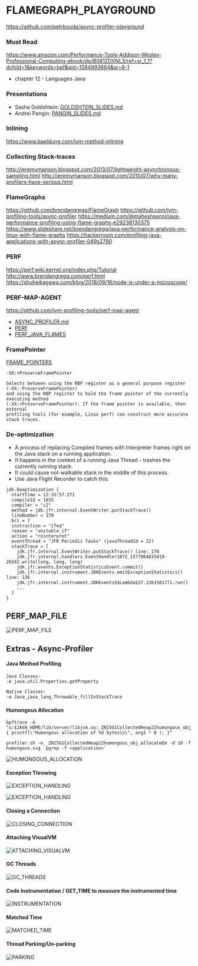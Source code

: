 # FLAMEGRAPH_PLAYGROUND

https://github.com/petrbouda/async-profiler-playground

### Must Read

https://www.amazon.com/Performance-Tools-Addison-Wesley-Professional-Computing-ebook/dp/B081ZDXNL3/ref=sr_1_1?dchild=1&keywords=bpf&qid=1584993664&sr=8-1
- chapter 12 - Languages Java

### Presentations

- Sasha Goldshtein: [GOLDSHTEIN_SLIDES.md](slides/GOLDSHTEIN_SLIDES.pdf)
- Andrei Pangin: [PANGIN_SLIDES.md](slides/PANGIN_SLIDES.pdf)

### Inlining

https://www.baeldung.com/jvm-method-inlining

### Collecting Stack-traces
http://jeremymanson.blogspot.com/2013/07/lightweight-asynchronous-sampling.html
http://jeremymanson.blogspot.com/2010/07/why-many-profilers-have-serious.html

### FlameGraphs
https://github.com/brendangregg/FlameGraph
https://github.com/jvm-profiling-tools/async-profiler
https://medium.com/@maheshsenni/java-performance-profiling-using-flame-graphs-e29238130375
https://www.slideshare.net/brendangregg/java-performance-analysis-on-linux-with-flame-graphs
https://hackernoon.com/profiling-java-applications-with-async-profiler-049s2790

### PERF
https://perf.wiki.kernel.org/index.php/Tutorial
http://www.brendangregg.com/perf.html
https://shuheikagawa.com/blog/2018/09/16/node-js-under-a-microscope/

### PERF-MAP-AGENT
https://github.com/jvm-profiling-tools/perf-map-agent

- [ASYNC_PROFILER.md](ASYNC_PROFILER.md)
- [PERF](PERF.md)
- [PERF_JAVA_FLAMES](PERF_JAVA_FLAMES.md)

### FramePointer

[FRAME_POINTERS](FRAMEPOINTERS.md)

```
-XX:+PreserveFramePointer 

Selects between using the RBP register as a general purpose register (-XX:-PreserveFramePointer) 
and using the RBP register to hold the frame pointer of the currently executing method 
(-XX:+PreserveFramePointer). If the frame pointer is available, then external 
profiling tools (for example, Linux perf) can construct more accurate stack traces.
```

### De-optimization

- A process of replacing Compiled frames with Interpreter frames right on the Java stack on a running application.
- It happens in the context of a running Java Thread - trashes the currently running stack.
- It could cause not-walkable stack in the middle of this process.
- Use Java Flight Recorder to catch this:

```
jdk.Deoptimization {
  startTime = 12:33:57.271
  compileId = 1655
  compiler = "c2"
  method = jdk.jfr.internal.EventWriter.putStackTrace()
  lineNumber = 170
  bci = 7
  instruction = "ifeq"
  reason = "unstable_if"
  action = "reinterpret"
  eventThread = "JFR Periodic Tasks" (javaThreadId = 22)
  stackTrace = [
    jdk.jfr.internal.EventWriter.putStackTrace() line: 170
    jdk.jfr.internal.handlers.EventHandler1872_1577964835419-26342.write(long, long, long)
    jdk.jfr.events.ExceptionStatisticsEvent.commit()
    jdk.jfr.internal.instrument.JDKEvents.emitExceptionStatistics() line: 136
    jdk.jfr.internal.instrument.JDKEvents$$Lambda$37.1361501771.run()
    ...
  ]
}
```

## PERF_MAP_FILE

![PERF_MAP_FILE](img/PERF_MAP_FILE.png)

## Extras - Async-Profiler 

####  Java Method Profiling

```
Java Classes:
-e java.util.Properties.getProperty

Native Classes:
-e Java_java_lang_Throwable_fillInStackTrace
```

#### Humongous Allocation

```
bpftrace -e "u:$JAVA_HOME/lib/server/libjvm.so:_ZN15G1CollectedHeap22humongous_obj_allocateEm { printf(\"Humongous allocation of %d bytes\n\", arg1 * 8 ); }"
```
```
profiler.sh -e _ZN15G1CollectedHeap22humongous_obj_allocateEm -d 10 -f humongous.svg `pgrep -f <application>`
```
![HUMONGOUS_ALLOCATION](img/extras/humongous.svg)

#### Exception Throwing

![EXCEPTION_HANDLING](img/extras/stacktraces.svg)

![EXCEPTION_HANDLING](img/extras/exception_handling.png)

#### Closing a Connection

![CLOSING_CONNECTION](img/extras/closing_connection.png)

#### Attaching VisualVM

![ATTACHING_VISUALVM](img/extras/attaching_visualvm.png)

#### GC Threads

![GC_THREADS](img/extras/gc_threads.png)

#### Code Instrumentation / GET_TIME to measure the instrumented time

![INSTRUMENTATION](img/extras/instrumentation.png)

#### Matched Time 

![MATCHED_TIME](img/extras/matched_time.png)

#### Thread Parking/Un-parking

![PARKING](img/extras/parking.png)

